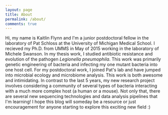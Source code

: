 ```yaml
---
layout: page
title: About
permalink: /about/
comments: true
---
```


Hi, my name is Kaitlin Flynn and I'm a junior postdoctoral fellow in the laboratory of Pat Schloss at the University of Michigan Medical School. I recieved my Ph.D. from UMMS in May of 2015 working in the laboratory of Michele Swanson. In my thesis work, I studied antibiotic resistance and evolution of the pathogen *Legionella pneumophila*. This work was primarily genetic engineering of bacteria and infecting my one mutant bacteria into one host cell. For my postdoctoral work, I joined Pat's lab and have jumped into microbial ecology and microbiome analysis. This work is both awesome and intimidating. In contrast to the last 5 years, my new research project involves considering a community of several types of bacteria interacting with a much more complex host (a human or a mouse). Not only that, there are several new sequencing technologies and data analysis pipelines that I'm learning! I hope this blog will someday be a resource or just encouragement for anyone starting to explore this exciting new field :) 
